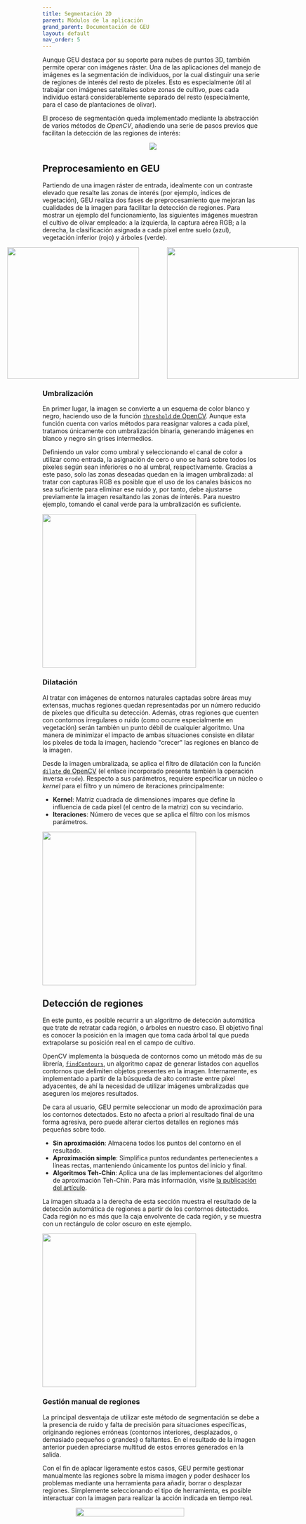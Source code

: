 ```yaml
---
title: Segmentación 2D
parent: Módulos de la aplicación
grand_parent: Documentación de GEU
layout: default
nav_order: 5
---
```


Aunque GEU destaca por su soporte para nubes de puntos 3D, también permite operar con imágenes ráster. Una de las aplicaciones del manejo de imágenes es la segmentación de individuos, por la cual distinguir una serie de regiones de interés del resto de píxeles. Esto es especialmente útil al trabajar con imágenes satelitales sobre zonas de cultivo, pues cada individuo estará considerablemente separado del resto (especialmente, para el caso de plantaciones de olivar).

El proceso de segmentación queda implementado mediante la abstracción de varios métodos de *OpenCV*, añadiendo una serie de pasos previos que facilitan la detección de las regiones de interés:

<div style="text-align: center;">
    <img src="EsquemaGEU_Segmentacion2D.png"/>
</div>

## Preprocesamiento en GEU

Partiendo de una imagen ráster de entrada, idealmente con un contraste elevado que resalte las zonas de interés (por ejemplo, índices de vegetación), GEU realiza dos fases de preprocesamiento que mejoran las cualidades de la imagen para facilitar la detección de regiones. Para mostrar un ejemplo del funcionamiento, las siguientes imágenes muestran el cultivo de olivar empleado: a la izquierda, la captura aérea RGB; a la derecha, la clasificación asignada a cada píxel entre suelo (azul), vegetación inferior (rojo) y árboles (verde).

<div style="display: flex; justify-content: center; gap: 4rem">
    <img src="EjemploRaster_J2RGB.png" style="width: 300px"/>
    <img src="EjemploRaster_J2Class.png" style="width: 300px"/>
</div>

### Umbralización

<div class="vflex-center">
<div>
<p>
En primer lugar, la imagen se convierte a un esquema de color blanco y negro, haciendo uso de la función <a href="https://docs.opencv.org/3.4/d7/d4d/tutorial_py_thresholding.html"><code>threshold</code> de OpenCV</a>. Aunque esta función cuenta con varios métodos para reasignar valores a cada píxel, tratamos únicamente con umbralización binaria, generando imágenes en blanco y negro sin grises intermedios.
</p>
<p>
Definiendo un valor como umbral y seleccionando el canal de color a utilizar como entrada, la asignación de cero o uno se hará sobre todos los píxeles según sean inferiores o no al umbral, respectivamente. Gracias a este paso, solo las zonas deseadas quedan en la imagen umbralizada: al tratar con capturas RGB es posible que el uso de los canales básicos no sea suficiente para eliminar ese ruido y, por tanto, debe ajustarse previamente la imagen resaltando las zonas de interés. Para nuestro ejemplo, tomando el canal verde para la umbralización es suficiente.
</p>
</div>

<img src="segmentation_thresholded.png" style="width: 350px"/>
</div>

### Dilatación

<div class="vflex-center">
<div>
<p>
Al tratar con imágenes de entornos naturales captadas sobre áreas muy extensas, muchas regiones quedan representadas por un número reducido de píxeles que dificulta su detección. Además, otras regiones que cuenten con contornos irregulares o ruido (como ocurre especialmente en vegetación) serán también un punto débil de cualquier algoritmo. Una manera de minimizar el impacto de ambas situaciones consiste en dilatar los píxeles de toda la imagen, haciendo "crecer" las regiones en blanco de la imagen.
</p>
<p>
Desde la imagen umbralizada, se aplica el filtro de dilatación con la función <a href="https://docs.opencv.org/3.4/db/df6/tutorial_erosion_dilatation.html"><code>dilate</code> de OpenCV</a> (el enlace incorporado presenta también la operación inversa <code>erode</code>). Respecto a sus parámetros, requiere especificar un núcleo o <i>kernel</i> para el filtro y un número de iteraciones principalmente:
</p>

<ul>
    <li><b>Kernel</b>: Matriz cuadrada de dimensiones impares que define la influencia de cada píxel (el centro de la matriz) con su vecindario.</li>
    <li><b>Iteraciones</b>: Número de veces que se aplica el filtro con los mismos parámetros.</li>
</ul>

</div>

<img src="segmentation_dilated.png" style="width: 350px"/>
</div>

## Detección de regiones

<div class="vflex-center">

<div>
<p>
En este punto, es posible recurrir a un algoritmo de detección automática que trate de retratar cada región, o árboles en nuestro caso. El objetivo final es conocer la posición en la imagen que toma cada árbol tal que pueda extrapolarse su posición real en el campo de cultivo.
</p>
<p>
OpenCV implementa la búsqueda de contornos como un método más de su librería, <a href="https://docs.opencv.org/3.4/d4/d73/tutorial_py_contours_begin.html"><code>findContours</code></a>, un algoritmo capaz de generar listados con aquellos contornos que delimiten objetos presentes en la imagen. Internamente, es implementado a partir de la búsqueda de alto contraste entre píxel adyacentes, de ahí la necesidad de utilizar imágenes umbralizadas que aseguren los mejores resultados.
</p>
<p>
De cara al usuario, GEU permite seleccionar un modo de aproximación para los contornos detectados. Esto no afecta a priori al resultado final de una forma agresiva, pero puede alterar ciertos detalles en regiones más pequeñas sobre todo.
</p>
<ul>
    <li><b>Sin aproximación</b>: Almacena todos los puntos del contorno en el resultado.</li>
    <li><b>Aproximación simple</b>: Simplifica puntos redundantes pertenecientes a líneas rectas, manteniendo únicamente los puntos del inicio y final.</li>
    <li><b>Algoritmos Teh-Chin</b>: Aplica una de las implementaciones del algoritmo de aproximación Teh-Chin. Para más información, visite <a href="https://ieeexplore.ieee.org/document/31447">la publicación del artículo</a>.</li>
</ul>

<p>
La imagen situada a la derecha de esta sección muestra el resultado de la detección automática de regiones a partir de los contornos detectados. Cada región no es más que la caja envolvente de cada región, y se muestra con un rectángulo de color oscuro en este ejemplo.
</p>

</div>

<img src="ResultadoContornos.png" style="width: 350px"/>
</div>

### Gestión manual de regiones

La principal desventaja de utilizar este método de segmentación se debe a la presencia de ruido y falta de precisión para situaciones específicas, originando regiones erróneas (contornos interiores, desplazados, o demasiado pequeños o grandes) o faltantes. En el resultado de la imagen anterior pueden apreciarse multitud de estos errores generados en la salida.

Con el fin de aplacar ligeramente estos casos, GEU permite gestionar manualmente las regiones sobre la misma imagen y poder deshacer los problemas mediante una herramienta para añadir, borrar o desplazar regiones. Simplemente seleccionando el tipo de herramienta, es posible interactuar con la imagen para realizar la acción indicada en tiempo real.

<div style="display: flex; justify-content: center;">
    <img src="SegmentacionManual.gif" style="width: 70%"/>
</div>

